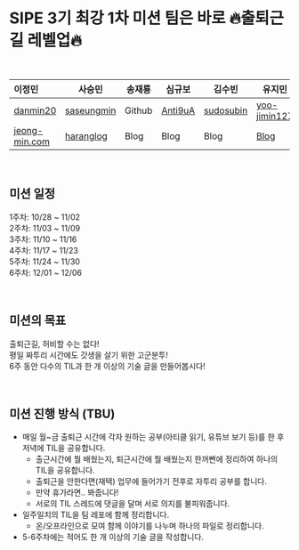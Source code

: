 # SIPE 3기 최강 1차 미션 팀은 바로 🔥출퇴근길 레벨업🔥

&nbsp;

| 이정민 | 사승민 | 송재룡 | 심규보 | 김수빈 | 유지민 | 강준후 | 이동현 |
| :----- | ------ | ------ | ------ | ------ | ------ | ------ | ------ |
| [danmin20](https://github.com/danmin20) | [saseungmin](https://github.com/saseungmin) | Github | [Anti9uA](https://github.com/Anti9uA) | [sudosubin](https://github.com/sudosubin) | [yoo-jimin127](https://github.com/yoo-jimin127) | [stevejhkang](https://github.com/stevejhkang) | [Donghyeon0908](https://github.com/Donghyeon0908) |
| [jeong-min.com](https://www.jeong-min.com/) | [haranglog](https://haranglog.tistory.com/) | Blog | Blog | Blog | [Blog](https://velog.io/@dev_jiminn/posts) | [Blog](https://stevejhkang.notion.site/257580ca399a4503bab7a8511deaa040) | [Blog](https://dh-2.tistory.com/) |

&nbsp;

## 미션 일정

1주차: 10/28 ~ 11/02  
2주차: 11/03 ~ 11/09  
3주차: 11/10 ~ 11/16  
4주차: 11/17 ~ 11/23  
5주차: 11/24 ~ 11/30  
6주차: 12/01 ~ 12/06

&nbsp;

## 미션의 목표

출퇴근길, 허비할 수는 없다!  
평일 짜투리 시간에도 갓생을 살기 위한 고군분투!  
6주 동안 다수의 TIL과 한 개 이상의 기술 글을 만들어봅시다!

&nbsp;

## 미션 진행 방식 (TBU)

- 매일 월~금 출퇴근 시간에 각자 원하는 공부(아티클 읽기, 유튜브 보기 등)를 한 후 저녁에 TIL을 공유합니다.
  - 출근시간에 뭘 배웠는지, 퇴근시간에 뭘 배웠는지 한꺼뻔에 정리하여 하나의 TIL을 공유합니다.
  - 출퇴근을 안한다면(재택) 업무에 들어가기 전후로 자투리 공부를 합니다.
  - 만약 휴가라면.. 봐줍니다!
  - 서로의 TIL 스레드에 댓글을 달며 서로 의지를 불피워줍니다.
- 일주일치의 TIL을 팀 레포에 함께 정리합니다.
  - 온/오프라인으로 모여 함께 이야기를 나누며 하나의 파일로 정리합니다.
- 5-6주차에는 적어도 한 개 이상의 기술 글을 작성합니다.
